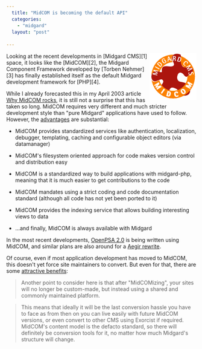 ```yaml
---
  title: "MidCOM is becoming the default API"
  categories: 
    - "midgard"
  layout: "post"

---
```

<img src="/files/midcom.gif" style="float: right; height: 124px; width: 124px; border: none;" alt="midcom.gif" />
Looking at the recent developments in [Midgard CMS][1] space, it looks like the [MidCOM][2], the Midgard Component Framework developed by [Torben Nehmer][3] has finally established itself as the default Midgard development framework for [PHP][4].

While I already forecasted this in my April 2003 article [Why MidCOM rocks][5], it is still not a surprise that this has taken so long. MidCOM requires very different and much stricter development style than "pure Midgard" applications have used to follow. However, the [advantages][6] are substantial:

* MidCOM provides standardized services like authentication, localization, debugger, templating, caching and configurable object editors (via datamanager)

* MidCOM's filesystem oriented approach for code makes version control and distribution easy

* MidCOM is a standardized way to build applications with midgard-php, meaning that it is much easier to get contributions to the code

* MidCOM mandates using a strict coding and code documentation standard (although all code has not yet been ported to it)

* MidCOM provides the indexing service that allows building interesting views to data

* ...and finally, MidCOM is always available with Midgard

In the most recent developments, [OpenPSA 2.0][8] is being written using MidCOM, and similar plans are also around for a [Aegir rewrite][9].

Of course, even if most application development has moved to MidCOM, this doesn't yet force site maintainers to convert. But even for that, there are some [attractive benefits][10]:

> Another point to consider here is that after "MidCOMizing", your
sites will no longer be custom-made, but instead using a shared
and commonly maintained platform.

> This means that ideally it will be the last conversion hassle you have
to face as from then on you can live easily with future MidCOM versions,
or even convert to other CMS using Exorcist if required. MidCOM's
content model is the defacto standard, so there will definitely
be conversion tools for it, no matter how much Midgard's structure
will change.

[1]: http://www.midgard-project.org/
[2]: http://www.midgard-project.org/midcom-permalink-85e86ba5433b5566da29fe9b32e2a425
[3]: http://www.nathan-syntronics.de/midcom-permalink-221788aaf0c0afded60678f24b00864e
[4]: http://www.php.net/
[5]: http://www.midgard-project.org/midcom-permalink-2caa60bb5a3340767578b0f8128f59c6
[6]: http://comments.gmane.org/gmane.comp.web.midgard.devel/5429
[7]: http://people.best-off.org/~dsr/cubelog/
[8]: http://www.openpsa.org/development/version_20/
[9]: http://comments.gmane.org/gmane.comp.web.midgard.user/7264
[10]: http://permalink.gmane.org/gmane.comp.web.midgard.user/7325